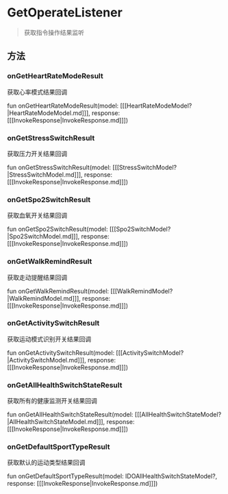 <show-structure depth="2"/>

# GetOperateListener

> 获取指令操作结果监听

## 方法

### onGetHeartRateModeResult

获取心率模式结果回调

<code-block lang="Kotlin">
    fun onGetHeartRateModeResult(model: [[[HeartRateModeModel?|HeartRateModeModel.md]]], response: [[[InvokeResponse|InvokeResponse.md]]])
</code-block>

### onGetStressSwitchResult

获取压力开关结果回调

<code-block lang="Kotlin">
    fun onGetStressSwitchResult(model: [[[StressSwitchModel?|StressSwitchModel.md]]], response: [[[InvokeResponse|InvokeResponse.md]]])
</code-block>

### onGetSpo2SwitchResult

获取血氧开关结果回调

<code-block lang="Kotlin">
    fun onGetSpo2SwitchResult(model: [[[Spo2SwitchModel?|Spo2SwitchModel.md]]], response: [[[InvokeResponse|InvokeResponse.md]]])
</code-block>

### onGetWalkRemindResult

获取走动提醒结果回调

<code-block lang="Kotlin">
    fun onGetWalkRemindResult(model: [[[WalkRemindModel?|WalkRemindModel.md]]], response: [[[InvokeResponse|InvokeResponse.md]]])
</code-block>

### onGetActivitySwitchResult

获取运动模式识别开关结果回调

<code-block lang="Kotlin">
    fun onGetActivitySwitchResult(model: [[[ActivitySwitchModel?|ActivitySwitchModel.md]]], response: [[[InvokeResponse|InvokeResponse.md]]])
</code-block>

### onGetAllHealthSwitchStateResult

获取所有的健康监测开关结果回调

<code-block lang="Kotlin">
    fun onGetAllHealthSwitchStateResult(model: [[[AllHealthSwitchStateModel?|AllHealthSwitchStateModel.md]]], response: [[[InvokeResponse|InvokeResponse.md]]])
</code-block>

### onGetDefaultSportTypeResult

获取默认的运动类型结果回调

<code-block lang="Kotlin">
    fun onGetDefaultSportTypeResult(model: IDOAllHealthSwitchStateModel?, response: [[[InvokeResponse|InvokeResponse.md]]])
</code-block>